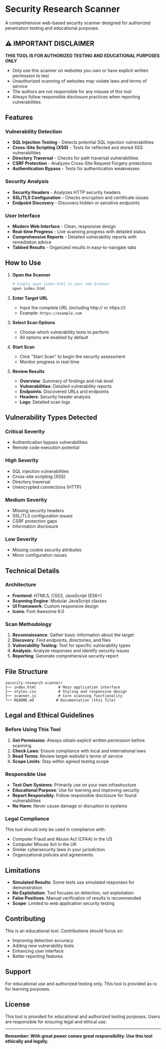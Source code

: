 # Security Research Scanner

A comprehensive web-based security scanner designed for authorized penetration testing and educational purposes.

## ⚠️ IMPORTANT DISCLAIMER

**THIS TOOL IS FOR AUTHORIZED TESTING AND EDUCATIONAL PURPOSES ONLY**

- Only use this scanner on websites you own or have explicit written permission to test
- Unauthorized scanning of websites may violate laws and terms of service
- The authors are not responsible for any misuse of this tool
- Always follow responsible disclosure practices when reporting vulnerabilities

## Features

### Vulnerability Detection
- **SQL Injection Testing** - Detects potential SQL injection vulnerabilities
- **Cross-Site Scripting (XSS)** - Tests for reflected and stored XSS vulnerabilities
- **Directory Traversal** - Checks for path traversal vulnerabilities
- **CSRF Protection** - Analyzes Cross-Site Request Forgery protections
- **Authentication Bypass** - Tests for authentication weaknesses

### Security Analysis
- **Security Headers** - Analyzes HTTP security headers
- **SSL/TLS Configuration** - Checks encryption and certificate issues
- **Endpoint Discovery** - Discovers hidden or sensitive endpoints

### User Interface
- **Modern Web Interface** - Clean, responsive design
- **Real-time Progress** - Live scanning progress with detailed status
- **Comprehensive Reports** - Detailed vulnerability reports with remediation advice
- **Tabbed Results** - Organized results in easy-to-navigate tabs

## How to Use

1. **Open the Scanner**
   ```bash
   # Simply open index.html in your web browser
   open index.html
   ```

2. **Enter Target URL**
   - Input the complete URL (including http:// or https://)
   - Example: `https://example.com`

3. **Select Scan Options**
   - Choose which vulnerability tests to perform
   - All options are enabled by default

4. **Start Scan**
   - Click "Start Scan" to begin the security assessment
   - Monitor progress in real-time

5. **Review Results**
   - **Overview**: Summary of findings and risk level
   - **Vulnerabilities**: Detailed vulnerability reports
   - **Endpoints**: Discovered URLs and endpoints
   - **Headers**: Security header analysis
   - **Logs**: Detailed scan logs

## Vulnerability Types Detected

### Critical Severity
- Authentication bypass vulnerabilities
- Remote code execution potential

### High Severity
- SQL injection vulnerabilities
- Cross-site scripting (XSS)
- Directory traversal
- Unencrypted connections (HTTP)

### Medium Severity
- Missing security headers
- SSL/TLS configuration issues
- CSRF protection gaps
- Information disclosure

### Low Severity
- Missing cookie security attributes
- Minor configuration issues

## Technical Details

### Architecture
- **Frontend**: HTML5, CSS3, JavaScript (ES6+)
- **Scanning Engine**: Modular JavaScript classes
- **UI Framework**: Custom responsive design
- **Icons**: Font Awesome 6.0

### Scan Methodology
1. **Reconnaissance**: Gather basic information about the target
2. **Discovery**: Find endpoints, directories, and files
3. **Vulnerability Testing**: Test for specific vulnerability types
4. **Analysis**: Analyze responses and identify security issues
5. **Reporting**: Generate comprehensive security report

## File Structure

```
security-research-scanner/
├── index.html          # Main application interface
├── styles.css          # Styling and responsive design
├── scanner.js          # Core scanning functionality
└── README.md          # Documentation (this file)
```

## Legal and Ethical Guidelines

### Before Using This Tool

1. **Get Permission**: Always obtain explicit written permission before scanning
2. **Check Laws**: Ensure compliance with local and international laws
3. **Read Terms**: Review target website's terms of service
4. **Scope Limits**: Stay within agreed testing scope

### Responsible Use

- **Test Own Systems**: Primarily use on your own infrastructure
- **Educational Purpose**: Use for learning and improving security
- **Report Responsibly**: Follow responsible disclosure for found vulnerabilities
- **No Harm**: Never cause damage or disruption to systems

### Legal Compliance

This tool should only be used in compliance with:
- Computer Fraud and Abuse Act (CFAA) in the US
- Computer Misuse Act in the UK
- Similar cybersecurity laws in your jurisdiction
- Organizational policies and agreements

## Limitations

- **Simulated Results**: Some tests use simulated responses for demonstration
- **No Exploitation**: Tool focuses on detection, not exploitation
- **False Positives**: Manual verification of results is recommended
- **Scope**: Limited to web application security testing

## Contributing

This is an educational tool. Contributions should focus on:
- Improving detection accuracy
- Adding new vulnerability tests
- Enhancing user interface
- Better reporting features

## Support

For educational use and authorized testing only. This tool is provided as-is for learning purposes.

## License

This tool is provided for educational and authorized testing purposes. Users are responsible for ensuring legal and ethical use.

---

**Remember: With great power comes great responsibility. Use this tool ethically and legally.**
